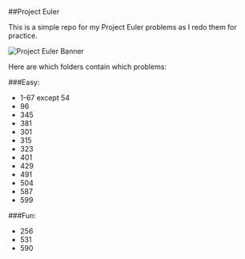 ##Project Euler

This is a simple repo for my Project Euler problems as I redo them for practice.

![Project Euler Banner](https://projecteuler.net/profile/xanxerus.png)

Here are which folders contain which problems:

###Easy: 
* 1-67 except 54
* 96
* 345
* 381
* 301
* 315
* 323
* 401
* 429
* 491
* 504
* 587
* 599

###Fun:
* 256
* 531
* 590
